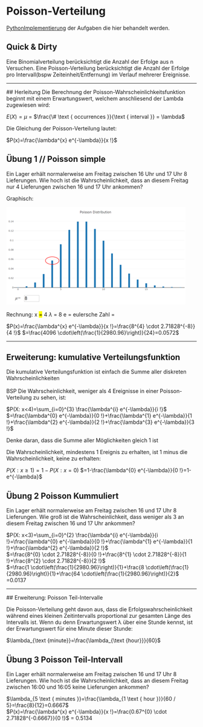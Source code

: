 
# Poisson-Verteilung

[PythonImplementierung](https://github.com/JHC90/Basic-DataScience-Skills/blob/master/Statistic-Basics/6_Poisson.ipynb) der Aufgaben die hier behandelt werden. 

## Quick & Dirty
Eine Binomialverteilung berücksichtigt die Anzahl der Erfolge aus n Versuchen.
Eine Poisson-Verteilung berücksichtigt die Anzahl der Erfolge pro Intervall(bspw Zeiteinheit/Entfernung) im Verlauf mehrerer Ereignisse.

<hr>
## Herleitung
Die Berechnung der Poisson-Wahrscheinlichkeitsfunktion beginnt mit einem Erwartungswert, welchem anschliesend der Lambda zugewiesen wird:

$E(X)=\mu$ = $\frac{\# \text { occurrences }}{\text { interval }} = \lambda$

Die Gleichung der Poisson-Verteilung lautet:

$P(x)=\frac{\lambda^{x} e^{-\lambda}}{x !}$



## Übung 1 // Poisson simple

Ein Lager erhält normalerweise am Freitag zwischen 16 Uhr und 17 Uhr 8 Lieferungen.
Wie hoch ist die Wahrscheinlichkeit, dass an diesem Freitag nur 4 Lieferungen zwischen 16 und 17 Uhr ankommen?

Graphisch:

![](imgs/2020-03-25-14-54-53.png)

Rechnung: 
x <mark>=</mark> 4
$\lambda$ = 8
e = eulersche Zahl = 

$P(x)=\frac{\lambda^{x} e^{-\lambda}}{x !}=\frac{8^{4} \cdot 2.71828^{-8}}{4 !}$ $=\frac{4096 \cdot\left(\frac{1}{2980.96}\right)}{24}=0.0572$
<hr>

##  Erweiterung: kumulative Verteilungsfunktion

Die kumulative Verteilungsfunktion ist einfach die Summe aller diskreten Wahrscheinlichkeiten<br><br>
BSP
Die Wahrscheinlichkeit, weniger als 4 Ereignisse in einer Poisson-Verteilung zu sehen, ist:

$P(X: x<4)=\sum_{i=0}^{3} \frac{\lambda^{i} e^{-\lambda}}{i !}$ $=\frac{\lambda^{0} e^{-\lambda}}{0 !}+\frac{\lambda^{1} e^{-\lambda}}{1 !}+\frac{\lambda^{2} e^{-\lambda}}{2 !}+\frac{\lambda^{3} e^{-\lambda}}{3 !}$

Denke daran, dass die Summe aller Möglichkeiten gleich 1 ist

Die Wahrscheinlichkeit, mindestens 1 Ereignis zu erhalten, ist 1 minus die Wahrscheinlichkeit, keine zu erhalten:

$P(X: x \geq 1)=1-P(X: x=0)$ $=1-\frac{\lambda^{0} e^{-\lambda}}{0 !}=1-e^{-\lambda}$


## Übung 2 Poisson Kummuliert

Ein Lager erhält normalerweise am Freitag zwischen 16 und 17 Uhr 8 Lieferungen.
Wie groß ist die Wahrscheinlichkeit, dass weniger als 3 an diesem Freitag zwischen 16 und 17 Uhr ankommen?

$P(X: x<3)=\sum_{i=0}^{2} \frac{\lambda^{i} e^{-\lambda}}{i !}=\frac{\lambda^{0} e^{-\lambda}}{0 !}+\frac{\lambda^{1} e^{-\lambda}}{1 !}+\frac{\lambda^{2} e^{-\lambda}}{2 !}$<br>
$=\frac{8^{0} \cdot 2.71828^{-8}}{0 !}+\frac{8^{1} \cdot 2.71828^{-8}}{1 !}+\frac{8^{2} \cdot 2.71828^{-8}}{2 !}$<br>
$=\frac{1 \cdot\left(\frac{1}{2980.96}\right)}{1}+\frac{8 \cdot\left(\frac{1}{2980.96}\right)}{1}+\frac{64 \cdot\left(\frac{1}{2980.96}\right)}{2}$<br>
=0.0137

<hr>
## Erweiterung: Poisson Teil-Intervalle

Die Poisson-Verteilung geht davon aus, dass die Erfolgswahrscheinlichkeit während eines kleinen Zeitintervalls proportional zur gesamten Länge des Intervalls ist.
Wenn du denn Erwartungswert λ über eine Stunde kennst, ist der Erwartungswert für eine Minute dieser Stunde:

$\lambda_{\text {minute}}=\frac{\lambda_{\text {hour}}}{60}$

## Übung 3 Poisson Teil-Intervall
Ein Lager erhält normalerweise am Freitag zwischen 16 und 17 Uhr 8 Lieferungen.
Wie hoch ist die Wahrscheinlichkeit, dass an diesem Freitag zwischen 16:00 und 16:05 keine Lieferungen ankommen?

$\lambda_{5 \text { minutes }}=\frac{\lambda_{1 \text { hour }}}{60 / 5}=\frac{8}{12}=0.6667$<br>
$P(x)=\frac{\lambda^{x} e^{-\lambda}}{x !}=\frac{0.67^{0} \cdot 2.71828^{-0.6667}}{0 !}$ = 0.5134<br>










